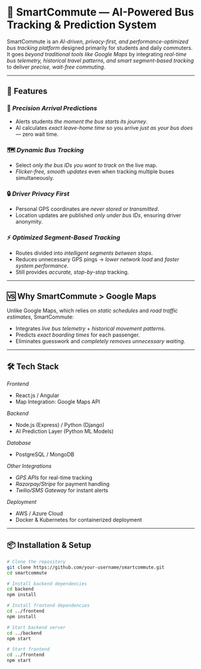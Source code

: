 # 🚌 SmartCommute — AI-Powered Bus Tracking & Prediction System

SmartCommute is an *AI-driven, privacy-first, and performance-optimized bus tracking platform* designed primarily for students and daily commuters.  
It goes *beyond traditional tools like Google Maps* by integrating *real-time bus telemetry, historical travel patterns, and smart segment-based tracking* to deliver *precise, wait-free commuting*.

---

## 🚀 Features

### 🎯 *Precision Arrival Predictions*
- Alerts students *the moment the bus starts its journey*.
- AI calculates *exact leave-home time* so you arrive *just as your bus does* — zero wait time.

### 🗺 *Dynamic Bus Tracking*
- Select *only the bus IDs you want to track* on the live map.
- *Flicker-free, smooth updates* even when tracking multiple buses simultaneously.

### 🔒 *Driver Privacy First*
- Personal GPS coordinates are *never stored or transmitted*.
- Location updates are published *only under bus IDs*, ensuring driver anonymity.

### ⚡ *Optimized Segment-Based Tracking*
- Routes divided into *intelligent segments between stops*.
- Reduces unnecessary GPS pings → *lower network load* and *faster system performance*.
- Still provides *accurate, stop-by-stop* tracking.

---

## 🆚 Why SmartCommute > Google Maps
Unlike Google Maps, which relies on *static schedules* and *road traffic estimates*, SmartCommute:
- Integrates *live bus telemetry* + *historical movement patterns*.
- Predicts *exact boarding times* for each passenger.
- Eliminates guesswork and *completely removes unnecessary waiting*.

---

## 🛠 Tech Stack

*Frontend*  
- React.js / Angular  
- Map Integration: Google Maps API  

*Backend*  
- Node.js (Express) / Python (Django)  
- AI Prediction Layer (Python ML Models)  

*Database*  
- PostgreSQL / MongoDB  

*Other Integrations*  
- *GPS APIs* for real-time tracking  
- *Razorpay/Stripe* for payment handling  
- *Twilio/SMS Gateway* for instant alerts  

*Deployment*  
- AWS / Azure Cloud  
- Docker & Kubernetes for containerized deployment  

---

## 📦 Installation & Setup

```bash
# Clone the repository
git clone https://github.com/your-username/smartcommute.git
cd smartcommute

# Install backend dependencies
cd backend
npm install

# Install frontend dependencies
cd ../frontend
npm install

# Start backend server
cd ../backend
npm start

# Start frontend
cd ../frontend
npm start
